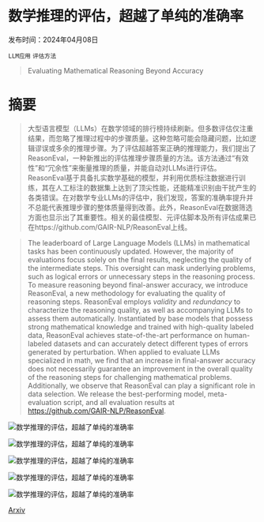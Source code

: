 # 数学推理的评估，超越了单纯的准确率

发布时间：2024年04月08日

`LLM应用` `评估方法`

> Evaluating Mathematical Reasoning Beyond Accuracy

# 摘要

> 大型语言模型（LLMs）在数学领域的排行榜持续刷新。但多数评估仅注重结果，而忽略了推理过程中的步骤质量。这种忽略可能会隐藏问题，比如逻辑谬误或多余的推理步骤。为了评估超越答案正确的推理能力，我们提出了ReasonEval，一种新推出的评估推理步骤质量的方法。该方法通过“有效性”和“冗余性”来衡量推理的质量，并能自动对LLMs进行评估。ReasonEval基于具备扎实数学基础的模型，并利用优质标注数据进行训练，其在人工标注的数据集上达到了顶尖性能，还能精准识别由干扰产生的各类错误。在对数学专业LLMs的评估中，我们发现，答案的准确率提升并不总能代表推理步骤的整体质量得到改善。此外，ReasonEval在数据筛选方面也显示出了其重要性。相关的最佳模型、元评估脚本及所有评估成果已在https://github.com/GAIR-NLP/ReasonEval上线。

> The leaderboard of Large Language Models (LLMs) in mathematical tasks has been continuously updated. However, the majority of evaluations focus solely on the final results, neglecting the quality of the intermediate steps. This oversight can mask underlying problems, such as logical errors or unnecessary steps in the reasoning process. To measure reasoning beyond final-answer accuracy, we introduce ReasonEval, a new methodology for evaluating the quality of reasoning steps. ReasonEval employs $\textit{validity}$ and $\textit{redundancy}$ to characterize the reasoning quality, as well as accompanying LLMs to assess them automatically. Instantiated by base models that possess strong mathematical knowledge and trained with high-quality labeled data, ReasonEval achieves state-of-the-art performance on human-labeled datasets and can accurately detect different types of errors generated by perturbation. When applied to evaluate LLMs specialized in math, we find that an increase in final-answer accuracy does not necessarily guarantee an improvement in the overall quality of the reasoning steps for challenging mathematical problems. Additionally, we observe that ReasonEval can play a significant role in data selection. We release the best-performing model, meta-evaluation script, and all evaluation results at https://github.com/GAIR-NLP/ReasonEval.

![数学推理的评估，超越了单纯的准确率](../../../paper_images/2404.05692/x1.png)

![数学推理的评估，超越了单纯的准确率](../../../paper_images/2404.05692/x6.png)

![数学推理的评估，超越了单纯的准确率](../../../paper_images/2404.05692/x7.png)

![数学推理的评估，超越了单纯的准确率](../../../paper_images/2404.05692/x8.png)

![数学推理的评估，超越了单纯的准确率](../../../paper_images/2404.05692/x9.png)

[Arxiv](https://arxiv.org/abs/2404.05692)